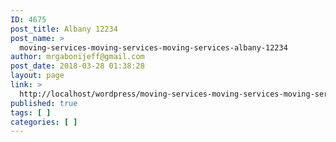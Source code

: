 ```yaml
---
ID: 4675
post_title: Albany 12234
post_name: >
  moving-services-moving-services-moving-services-albany-12234
author: mrgabonijeff@gmail.com
post_date: 2018-03-28 01:38:28
layout: page
link: >
  http://localhost/wordpress/moving-services-moving-services-moving-services-albany-12234/
published: true
tags: [ ]
categories: [ ]
---
```

